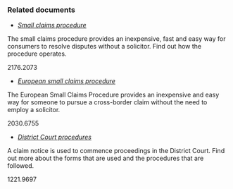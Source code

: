 ###  Related documents

  * [ _Small claims procedure_ ](/en/justice/courts-system/small-claims-court/)

The small claims procedure provides an inexpensive, fast and easy way for
consumers to resolve disputes without a solicitor. Find out how the procedure
operates.

2176.2073

  * [ _European small claims procedure_ ](/en/justice/courts-system/european-small-claims-procedure/)

The European Small Claims Procedure provides an inexpensive and easy way for
someone to pursue a cross-border claim without the need to employ a solicitor.

2030.6755

  * [ _District Court procedures_ ](/en/justice/civil-law/district-court-procedures/)

A claim notice is used to commence proceedings in the District Court. Find out
more about the forms that are used and the procedures that are followed.

1221.9697
